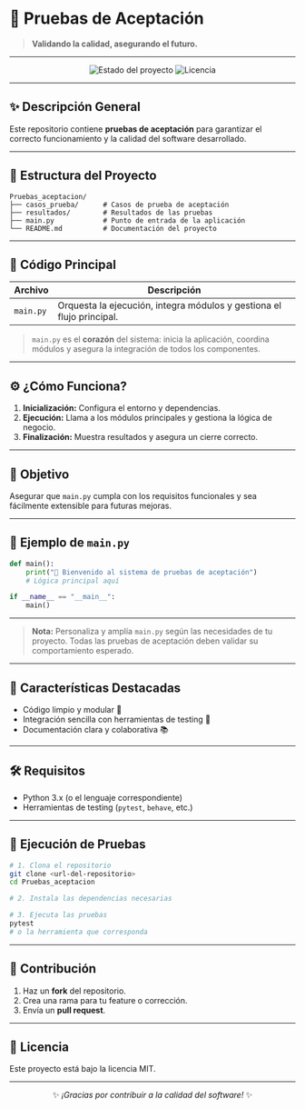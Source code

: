 # 🚦 Pruebas de Aceptación

> **Validando la calidad, asegurando el futuro.**

---

<div align="center">

<img src="https://img.shields.io/badge/Estado-Activo-brightgreen?style=flat-square" alt="Estado del proyecto" />
<img src="https://img.shields.io/badge/Licencia-MIT-blue?style=flat-square" alt="Licencia" />

</div>

---

## ✨ Descripción General

Este repositorio contiene **pruebas de aceptación** para garantizar el correcto funcionamiento y la calidad del software desarrollado.

---

## 📂 Estructura del Proyecto

```plaintext
Pruebas_aceptacion/
├── casos_prueba/      # Casos de prueba de aceptación
├── resultados/        # Resultados de las pruebas
├── main.py            # Punto de entrada de la aplicación
└── README.md          # Documentación del proyecto
```

---

## 🧩 Código Principal

<div align="center">

| Archivo    | Descripción                                                                 |
|------------|-----------------------------------------------------------------------------|
| `main.py`  | Orquesta la ejecución, integra módulos y gestiona el flujo principal.        |

</div>

> `main.py` es el **corazón** del sistema: inicia la aplicación, coordina módulos y asegura la integración de todos los componentes.

---

## ⚙️ ¿Cómo Funciona?

1. **Inicialización:** Configura el entorno y dependencias.
2. **Ejecución:** Llama a los módulos principales y gestiona la lógica de negocio.
3. **Finalización:** Muestra resultados y asegura un cierre correcto.

---

## 🎯 Objetivo

Asegurar que `main.py` cumpla con los requisitos funcionales y sea fácilmente extensible para futuras mejoras.

---

## 📝 Ejemplo de `main.py`

```python
def main():
    print("🚀 Bienvenido al sistema de pruebas de aceptación")
    # Lógica principal aquí

if __name__ == "__main__":
    main()
```

---

> **Nota:** Personaliza y amplía `main.py` según las necesidades de tu proyecto. Todas las pruebas de aceptación deben validar su comportamiento esperado.

---

## 🌟 Características Destacadas

- Código limpio y modular 🧹
- Integración sencilla con herramientas de testing 🔗
- Documentación clara y colaborativa 📚

---

## 🛠️ Requisitos

- Python 3.x (o el lenguaje correspondiente)
- Herramientas de testing (`pytest`, `behave`, etc.)

---

## 🚀 Ejecución de Pruebas

```bash
# 1. Clona el repositorio
git clone <url-del-repositorio>
cd Pruebas_aceptacion

# 2. Instala las dependencias necesarias

# 3. Ejecuta las pruebas
pytest
# o la herramienta que corresponda
```

---

## 🤝 Contribución

1. Haz un **fork** del repositorio.
2. Crea una rama para tu feature o corrección.
3. Envía un **pull request**.

---

## 📄 Licencia

Este proyecto está bajo la licencia MIT.

---

<div align="center">

✨ _¡Gracias por contribuir a la calidad del software!_ ✨

</div>
